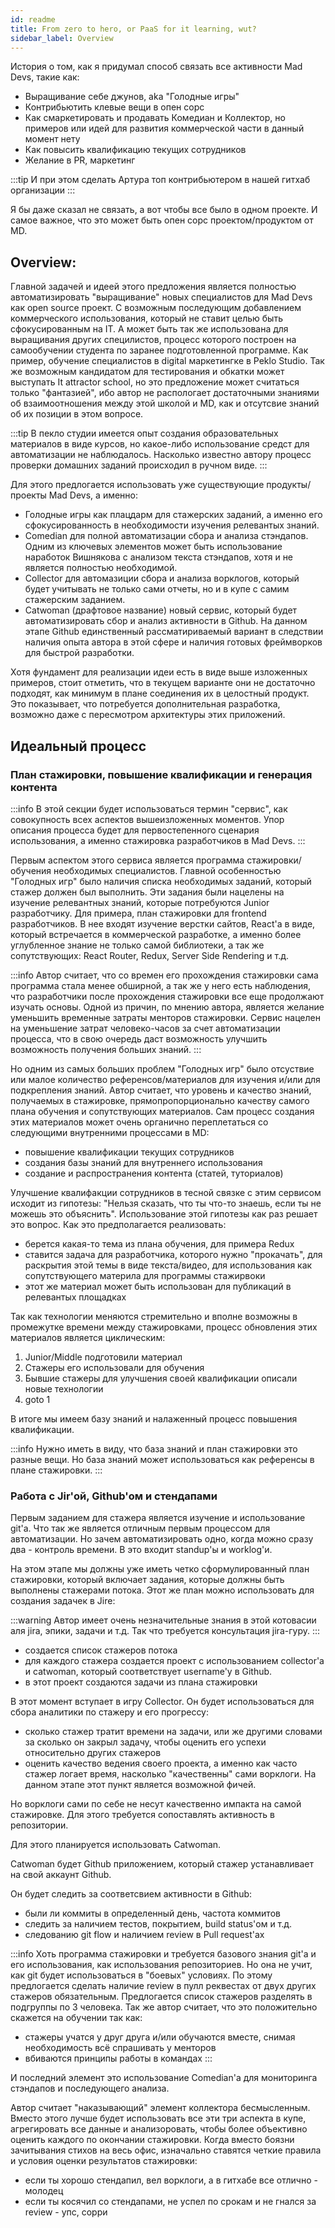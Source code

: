 ```yaml
---
id: readme
title: From zero to hero, or PaaS for it learning, wut?
sidebar_label: Overview
---
```


История о том, как я придумал способ связать все активности Mad Devs, такие как:

* Выращивание себе джунов, aka "Голодные игры"
* Контрибьютить клевые вещи в опен сорс
* Как смаркетировать и продавать Комедиан и Коллектор, но примеров или идей для развития коммерческой части в данный момент нету
* Как повысить квалификацию текущих сотрудников
* Желание в PR, маркетинг


:::tip
И при этом сделать Артура топ контрибьютером в нашей гитхаб организации
:::

Я бы даже сказал не связать, а вот чтобы все было в одном проекте. И самое важное, что это может быть опен сорс проектом/продуктом от MD.


## Overview:

Главной задачей и идеей этого предложения является полностью автоматизировать "выращивание" новых специалистов для Mad Devs как open source проект. С возможным последующим добавлением коммерческого использования, который не ставит целью быть сфокусированным на IT. А может быть так же использована для выращивания других специлистов, процесс которого построен на самообучении студента по заранее подготовленной программе. Как пример, обучение специалистов в digital маркетингке в Peklo Studio. Так же возможным кандидатом для тестирования и обкатки может выступать It attractor school, но это предложение может считаться только "фантазией", ибо автор не распологает достаточными знаниями об взаимоотношения между этой школой и MD, как и отсутсвие знаний об их позиции в этом вопросе.

:::tip
В пекло студии имеется опыт создания образовательных материалов в виде курсов, но какое-либо использование средст для автоматизации не наблюдалось. Насколько известно автору процесс проверки домашних заданий происходил в ручном виде.
:::

Для этого предлогается использовать уже существующие продукты/проекты Mad Devs, а именно:

* Голодные игры как плацдарм для стажерских заданий, а именно его сфокусированность в необходимости изучения релевантых знаний.
* Comedian для полной автоматизации сбора и анализа стэндапов. Одним из ключевых элементов может быть использование наработок Вишнякова с анализом текста стэндапов, хотя и не является полностью необходимой.
* Collector для автомазиции сбора и анализа ворклогов, который будет учитывать не только сами отчеты, но и в купе с самим стажерским заданием.
* Catwoman (драфтовое название) новый сервис, который будет автоматизировать сбор и анализ активности в Github. На данном этапе Github единственный рассматириваемый вариант в следствии наличия опыта автора в этой сфере и наличия готовых фреймворков для быстрой разработки.

Хотя фундамент для реализации идеи есть в виде выше изложенных примеров, стоит отметить, что в текущем варианте они не достаточно подходят, как минимум в плане соединения их в целостный продукт. Это показывает, что потребуется дополнительная разработка, возможно даже с пересмотром архитектуры этих приложений.


## Идеальный процесс

### План стажировки, повышение квалификации и генерация контента

:::info
В этой секции будет использоваться термин "сервис", как совокупность всех аспектов вышеизложенных моментов. Упор описания процесса будет для первостепенного сценария использования, а именно стажировка разработчиков в Mad Devs.
:::

Первым аспектом этого сервиса является программа стажировки/обучения необходимых специалистов. Главной особенностью "Голодных игр" было наличия списка необходимых заданий, который стажер должен был выполнить. Эти задания были нацелены на изучение релевантных знаний, которые потребуются Junior разработчику. Для примера, план стажировки для frontend разработчиков. В нее входят изучение верстки сайтов, React'a в виде, который встречается в коммерческой разработке, а именно более углубленное знание не только самой библиотеки, а так же сопутствующих: React Router, Redux, Server Side Rendering и т.д.

:::info
Автор считает, что со времен его прохождения стажировки сама программа стала менее обширной, а так же у него есть наблюдения, что разработчики после прохождения стажировки все еще продолжают изучать основы. Одной из причин, по мнению автора, является желание уменьшить временные затраты менторов стажировки. Сервис нацелен на уменьшение затрат человеко-часов за счет автоматизации процесса, что в свою очередь даст возможность улучшить возможность получения больших знаний.
:::

Но одним из самых больших проблем "Голодных игр" было отсуствие или малое количество референсов/материалов для изучения и/или для подкрепления знаний. Автор считает, что уровень и качество знаний, получаемых в стажировке, прямопропорционально качеству самого плана обучения и сопутствующих материалов. Сам процесс создания этих материалов может очень органично переплетаться со следующими внутренними процессами в MD:

* повышение квалификации текущих сотрудников
* создания базы знаний для внутреннего использования
* создание и распространения контента (статей, туториалов)

Улучшение квалифакции сотрудников в тесной связке с этим сервисом исходит из гипотезы: "Нельзя сказать, что ты что-то знаешь, если ты не можешь это объяснить". Использование этой гипотезы как раз решает это вопрос. Как это предполагается реализовать:

* берется какая-то тема из плана обучения, для примера Redux
* ставится задача для разработчика, которого нужно "прокачать", для раскрытия этой темы в виде текста/видео, для использования как сопутствующего материла для программы стажирвоки
* этот же материал может быть использован для публикаций в релевантых площадках

Так как технологии меняются стремительно и вполне возможны в промежутке времени между стажировками, процесс обновления этих материалов является циклическим:

1. Junior/Middle подготовили материал
2. Стажеры его использовали для обучения
3. Бывшие стажеры для улучшения своей квалификации описали новые технологии
4. goto 1

В итоге мы имеем базу знаний и налаженный процесс повышения квалификации.

:::info
Нужно иметь в виду, что база знаний и план стажировки это разные вещи. Но база знаний может использоваться как референсы в плане стажировки.
:::

### Работа с Jir'ой, Github'ом и стендапами

Первым заданием для стажера является изучение и использование git'a. Что так же является отличным первым процессом для автоматизации. Но зачем автоматизировать одно, когда можно сразу два - контроль времени. В это входит standup'ы и worklog'и.

На этом этапе мы должны уже иметь четко сформулированный план стажировки, который включает задания, которые должны быть выполнены стажерами потока. Этот же план можно использовать для создания задачек в Jire:

:::warning
Автор имеет очень незначительные знания в этой котовасии аля jira, эпики, задачи и т.д. Так что требуется консультация jira-гуру.
:::

* создается список стажеров потока
* для каждого стажера создается проект с использованием collector'a и catwoman, который соответствует username'у в Github.
* в этот проект создаются задачи из плана стажировки

В этот момент вступает в игру Collector. Он будет использоваться для сбора аналитики по стажеру и его прогрессу:

* сколько стажер тратит времени на задачи, или же другими словами за сколько он закрыл задачу, чтобы оценить его успехи относительно других стажеров
* оценить качество ведения своего проекта, а именно как часто стажер логает время, насколько "качественны" сами ворклоги. На данном этапе этот пункт является возможной фичей.

Но ворклоги сами по себе не несут качественно импакта на самой стажировке. Для этого требуется сопоставлять активность в репозитории.

Для этого планируется использовать Catwoman.

Catwoman будет Github приложением, который стажер устанавливает на свой аккаунт Github.

Он будет следить за соответсвием активности в Github:

* были ли коммиты в определенный день, частота коммитов
* следить за наличием тестов, покрытием, build status'ом и т.д.
* следованию git flow и наличием review в Pull request'ах

:::info
Хоть программа стажировки и требуется базового знания git'a и его использования, как использования репозиториев. Но она не учит, как git будет использоваться в "боевых" условиях. По этому предлогается сделать наличие review в пулл реквестах от двух других стажеров обязательным. Предлогается список стажеров разделять в подгруппы по 3 человека. Так же автор считает, что это положительно скажется на обучении так как:
* стажеры учатся у друг друга и/или обучаются вместе, снимая необходимость всё спрашивать у менторов
* вбиваются принципы работы в командах
:::

И последний элемент это использование Comedian'a для мониторинга стэндапов и последующего анализа. 

Автор считает "наказывающий" элемент коллектора бесмысленным. Вместо этого лучше будет использовать все эти три аспекта в купе, агрегировать все данные и анализоровать, чтобы более объективно оценить каждого по окончании стажировки. Когда вместо боязни зачитывания стихов на весь офис, изначально ставятся четкие правила и условия оценки результатов стажировки:

* если ты хорошо стендапил, вел ворклоги, а в гитхабе все отлично - молодец
* если ты косячил со стендапами, не успел по срокам и не гнался за review - упс, сорри